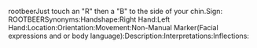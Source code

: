 rootbeerJust touch an "R" then a "B" to the side of your chin.Sign: ROOTBEERSynonyms:Handshape:Right Hand:Left Hand:Location:Orientation:Movement:Non-Manual Marker(Facial expressions and or body language):Description:Interpretations:Inflections: